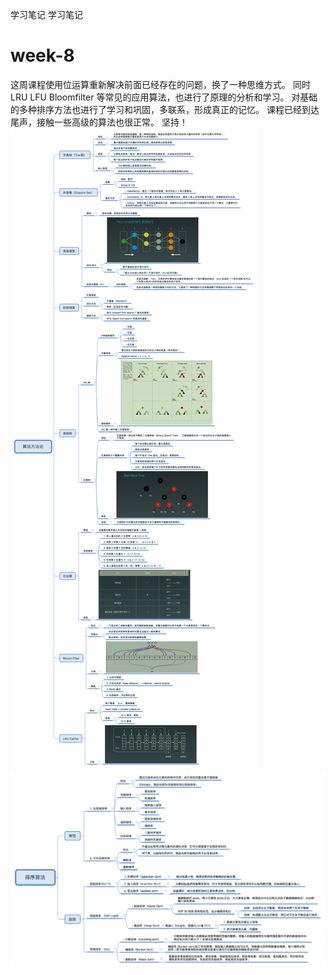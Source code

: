 学习笔记
学习笔记
# week-8
这周课程使用位运算重新解决前面已经存在的问题，换了一种思维方式。
同时LRU LFU Bloomfilter 等常见的应用算法，也进行了原理的分析和学习。
对基础的多种排序方法也进行了学习和巩固，多联系，形成真正的记忆。
课程已经到达尾声，接触一些高级的算法也很正常。
坚持！
![week8-1](/Xmind/week8-1.png)
![week8-2](/Xmind/week8-2.png)